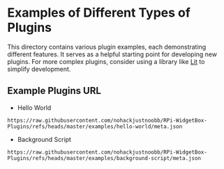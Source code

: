 # Examples of Different Types of Plugins

This directory contains various plugin examples, each demonstrating different features. It serves as a helpful starting point for developing new plugins. For more complex plugins, consider using a library like [Lit](https://lit.dev) to simplify development.

## Example Plugins URL

- Hello World

```
https://raw.githubusercontent.com/nohackjustnoobb/RPi-WidgetBox-Plugins/refs/heads/master/examples/hello-world/meta.json
```

- Background Script

```
https://raw.githubusercontent.com/nohackjustnoobb/RPi-WidgetBox-Plugins/refs/heads/master/examples/background-script/meta.json

```
